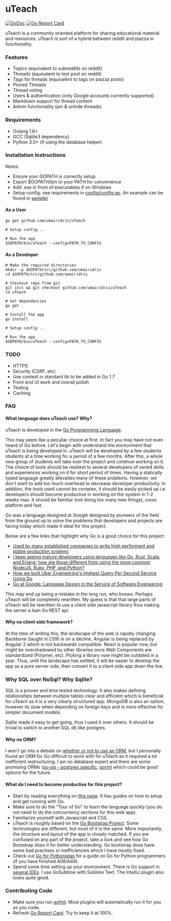# uTeach

[![GoDoc](https://godoc.org/github.com/umairidris/uTeach?status.svg)](https://godoc.org/github.com/umairidris/uTeach)
[![Go Report Card](https://goreportcard.com/badge/github.com/UmairIdris/uTeach)](https://goreportcard.com/report/github.com/umairidris/uTeach)

uTeach is a community oriented platform for sharing educational material and resources. uTeach is sort of a hybrid between reddit and piazza in functionality.


### Features
- Topics (equivalent to subreddits on reddit)
- Threads (equivalent to text post on reddit)
- Tags for threads (equivalent to tags on piazza posts)
- Pinned Threads
- Thread voting
- Users & authentication (only Google accounts currently supported)
- Markdown support for thread content
- Admin functionality (pin & unhide threads)

### Requirements
- Golang 1.6+
- GCC (Sqlite3 dependency)
- Python 3.0+ (if using the database helper)

### Installation Instructions
Notes:
- Ensure your GOPATH is correctly setup
- Export $GOPATH/bin to your PATH for convenience
- Add .exe in front of executables if on Windows
- Setup config: see requirements in [config/config.go](config/config.go). An example can be found in [sample/](sample/)


#### As a User
```
go get github.com/umairidris/uTeach

# Setup config...

# Run the app
$GOPATH/bin/uTeach --config=PATH_TO_CONFIG
```

#### As a Developer
```
# Make the required directories
mkdir -p $GOPATH/src/github.com/umairidris
cd $GOPATH/src/github.com/umairidris

# Checkout repo from git
git init && git checkout github.com/umairidris/uTeach
cd uTeach

# Get dependencies
go get .

# Install the app
go install

# Setup config ...

# Run the app
$GOPATH/bin/uTeach --config=PATH_TO_CONFIG
```

### TODO
- HTTPS
- Security (CSRF, etc)
- Use context in standard lib to be added in Go 1.7
- Front end UI work and overall polish
- Testing
- Caching

### FAQ

#### What language does uTeach use? Why?
uTeach is developed in the [Go Programming Language](https://golang.org/).

This may seem like a peculiar choice at first. In fact you may have not even heard of Go before.
Let's begin with understand the environment that uTeach is being developed in.
uTeach will be developed by a few students students at a time working for a period of a few months.
After this, a whole new group of students will take over the project and continue working on it.
The choice of tools should be resilient to several developers of varied skills and experiences working on it for short period of times.
Having a statically typed language greatly allevaites many of these problems.
However, we don't want to add too much overhead to decrease developer productivity.
In addition, the tools used cannot be complex, it should be easily picked up i.e. developers should become productive in working on the system in 1-2 weeks max.
It should be familiar (not doing too many new things), cross platform and fast.

Go was a language designed at Google designed by pioneers of the field from the ground up to solve the problems that developers and projects are facing today which made it ideal for this project.


Below are a few links that highlight why Go is a good choice for this project:
- [Used by many established companies to write high performant and stable production systems](https://github.com/golang/go/wiki/GoUsers)
- [I keep seeing mature developers using languages like Go, Rust, Scala, and Erlang; how are those different from using the more common Node/JS, Ruby, PHP, and Python?](https://www.reddit.com/r/webdev/comments/2y3cbf)
- [How we built Uber Engineering's Highest Query Per Second Service Using Go](https://eng.uber.com/go-geofence/)
- [Go at Google: Language Design in the Service of Software Engineering](https://talks.golang.org/2012/splash.article)

This may end up being a mistake in the long run, who knows. Perhaps uTeach will be completely rewritten.
My guess is that that large parts of uTeach will be rewritten to use a client side javascript library thus making the server a lean Go REST api.

#### Why no client side framework?
At the time of writing this, the landscape of the web is rapidly changing.
Backbone (taught in C09) is on a decline, Angular is being replaced by Angular 2 which is not backwards compatible.
React is popular now, but might be overshadowed by other libraries once Web Components are standardized (Polymer, etc).
Picking a library now might be outdated in a year.
Thus, until the landscape has settled, it will be easier to develop the app as a pure server side, then convert it to a client side app down the line.

### Why SQL over NoSql? Why Sqlite?
SQL is a proven and time tested technology.
It also makes defining relationships between multiple tables clear and efficient which is beneficial for uTeach as it is a very clearly structured app.
MongoDB is also an option, however its slow when depending on foreign keys and is more effective for simpler document models.

Sqlite made it easy to get going, thus I used it over others. It should be trivial to switch to another SQL db like postgres.

#### Why no ORM?
I won't go into a debate on [whether or not to use an ORM](https://www.google.ca/search?q=should+i+use+an+orm+or+not), but I personally found an ORM for Go difficult to work with for uTeach as it required a lot inefficient restructuring.
I am no database expert and there are some promising ORMs ([go-pg - postgres specific](https://github.com/go-pg/pg), [gorm](https://github.com/jinzhu/gorm)) which could be good options for the future.

#### What do I need to become productive for this project?

- Start by reading everything on [this page](https://golang.org/doc/). It has guides on how to setup and get running with Go.
- Make sure to do the "Tour of Go" to learn the language quickly (you do not need to do the concurrency sections for this web app).
- Familiarize yourself with Javascript and CSS.
- uTeach is roughly based on the [Go Bootstrap Project](http://go-bootstrap.io/). Some technologies are different, but most of it is the same. More importantly, the structure and layout of the app is closely matched. If you are confused on any part of the project, take a look and see how Go Bootstrap does it for better understanding. Go bootstrap does have some bad practises or inefficiencies which I have mostly fixed.
- Check out [Go for Pythonistas](http://s3.amazonaws.com/golangweekly/go_for_pythonistas.pdf) for a guide on Go for Python programmers (if you have finished A08/A48).
- Spend some time setting up your environment. There is Go support in [several IDEs](https://github.com/golang/go/wiki/IDEsAndTextEditorPlugins). I use GoSublime with Sublime Text. The IntelliJ plugin also looks quite good.

### Contributing Code

- Make sure you run [gofmt](https://golang.org/cmd/gofmt/). Most plugins will automatically run it for you as you code.
- Refresh [Go Report Card](https://goreportcard.com/report/github.com/umairidris/uTeach). Try to keep it at 100%.
